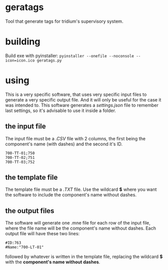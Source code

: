 # geratags
Tool that generate tags for tridium's supervisory system.

# building
Build exe with pyinstaller:
```pyinstaller --onefile --noconsole --icon=icon.ico geratags.py```

# using
This is a very specific software, that uses very specific input files to generate a very specific output file. And it will only be useful for the case it was intended to.
This software generates a *settings.json* file to remember last settings, so it's advisable to use it inside a folder.

## the input file
The input file must be a *.CSV* file with 2 columns, the first being the component's name (with dashes) and the second it's ID.
```
700-TT-01;750
700-TT-02;751
700-TT-03;752
```

## the template file
The template file must be a *.TXT* file. 
Use the wildcard **$** where you want the software to include the component's name without dashes.

## the output files
The software will generate one .mne file for each row of the input file, where the file name will be the component's name without dashes.
Each output file will have these two lines:
```
#ID:763
#Name:"700-LT-01"
```
followed by whatever is written in the template file, replacing the wildcard **$** with the **component's name without dashes**.
